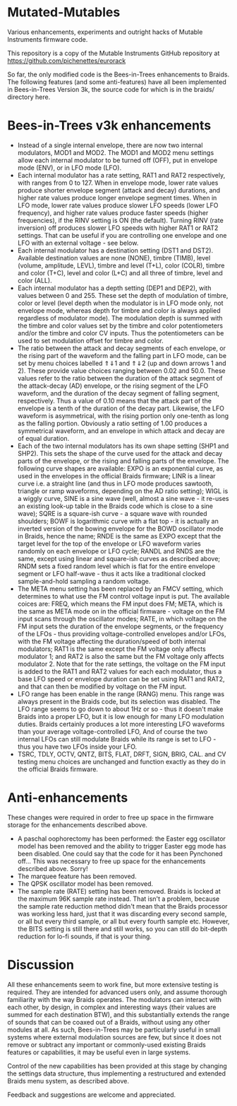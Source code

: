 Mutated-Mutables
================

Various enhancements, experiments and outright hacks of Mutable Instruments firmware code.

This repository is a copy of the Mutable Instruments GitHub repository at https://github.com/pichenettes/eurorack

So far, the only modified code is the Bees-in-Trees enhancements to Braids. The following features (and some anti-features) have all been implemented in Bees-in-Trees Version 3k, the source code for which is in the braids/ directory here. 

Bees-in-Trees v3k enhancements
=============================

* Instead of a single internal envelope, there are now two internal modulators, MOD1 and MOD2. The MOD1 and MOD2 menu settings allow each internal modulator to be turned off (OFF), put in envelope mode (ENV), or in LFO mode (LFO).
* Each internal modulator has a rate setting, RAT1 and RAT2 respectively, with ranges from 0 to 127. When in envelope mode, lower rate values produce shorter envelope segment (attack and decay) durations, and higher rate values produce longer envelope segment times. When in LFO mode, lower rate values produce slower LFO speeds (lower LFO frequency), and higher rate values produce faster speeds (higher frequencies), if the RINV setting is ON (the default). Turning RINV (rate inversion) off produces slower LFO speeds with higher RAT1 or RAT2 settings. That can be useful if you are controlling one envelope and one LFO with an external voltage - see below.
* Each internal modulator has a destination setting (DST1 and DST2). Available destination values are none (NONE), timbre (TIMB), level (volume, amplitude, LEVL), timbre and level (T+L), color (COLR), timbre and color (T+C), level and color (L+C) and all three of timbre, level and color (ALL).
* Each internal modulator has a depth setting (DEP1 and DEP2), with values between 0 and 255. These set the depth of modulation of timbre, color or level (level depth when the modulator is in LFO mode only, not envelope mode, whereas depth for timbre and color is always applied regardless of modulator mode). The modulation depth is summed with the timbre and color values set by the timbre and color potentiometers and/or the timbre and color CV inputs. Thus the potentiometers can be used to set modulation offset for timbre and color. 
* The ratio between the attack and decay segments of each envelope, or the rising part of the waveform and the falling part in LFO mode, can be set by menu choices labelled ⇑⇓1 and ⇑⇓2 (up and down arrows 1 and 2). These provide value choices ranging between 0.02 and 50.0. These values refer to the ratio between the duration of the attack segment of the attack-decay (AD) envelope, or the rising segment of the LFO waveform, and the duration of the decay segment of falling segment, respectively. Thus a value of 0.10 means that the attack part of the envelope is a tenth of the duration of the decay part. Likewise, the LFO waveform is asymmetrical, with the rising portion only one-tenth as long as the falling portion. Obviously a ratio setting of 1.00 produces a symmetrical waveform, and an envelope in which attack and decay are of equal duration. 
* Each of the two internal modulators has its own shape setting (SHP1 and SHP2). This sets the shape of the curve used for the attack and decay parts of the envelope, or the rising and falling parts of the envelope. The following curve shapes are available: EXPO is an exponential curve, as used in the envelopes in the official Braids firmware; LINR is a linear curve i.e. a straight line (and thus in LFO mode produces sawtooth, triangle or ramp waveforms, depending on the AD ratio setting); WIGL is a wiggly curve, SINE is a sine wave (well, almost a sine wave - it re-uses an existing look-up table in the Braids code which is close to a sine wave); SQRE is a square-ish curve - a square wave with rounded shoulders; BOWF is logarithmic curve with a flat top - it is actually an inverted version of the bowing envelope for the BOWD oscillator mode in Braids, hence the name; RNDE is the same as EXPO except that the target level for the top of the envelope or LFO waveform varies randomly on each envelope or LFO cycle; RANDL and RNDS are the same, except using linear and square-ish curves as described above; RNDM sets a fixed random level which is flat for the entire envelope segment or LFO half-wave - thus it acts like a traditional clocked sample-and-hold sampling a random voltage.
* The META menu setting has been replaced by an FMCV setting, which determines to what use the FM control voltage input is put. The available coices are: FREQ, which means the FM input does FM; META, which is the same as META mode on in the official firmware - voltage on the FM input scans through the oscillator modes; RATE, in which voltage on the FM input sets the duration of the envelope segments, or the frequency of the LFOs - thus providing voltage-controlled envelopes and/or LFOs, with the FM voltage affecting the duration/speed of both internal modulators; RAT1 is the same except the FM voltage only affects modulator 1; and RAT2 is also the same but the FM voltage only affects modulator 2. Note that for the rate settings, the voltage on the FM input is added to the RAT1 and RAT2 values for each each modulator, thus a base LFO speed or envelope duration can be set using RAT1 and RAT2, and that can then be modified by voltage on the FM input.
* LFO range has been enable in the range (RANG) menu. This range was always present in the Braids code, but its selection was disabled. The LFO range seems to go down to about 1Hz or so - thus it doesn't make Braids into a proper LFO, but it is low enough for many LFO modulation duties. Braids certainly produces a lot more interesting LFO waveforms than your average voltage-controlled LFO, And of course the two internal LFOs can still modulate Braids while its range is set to LFO - thus you have two LFOs inside your LFO. 
* TSRC, TDLY, OCTV, QNTZ, BITS, FLAT, DRFT, SIGN, BRIG, CAL. and CV testing menu choices are unchanged and function exactly as they do in the official Braids firmware.

Anti-enhancements
=================
These changes were required in order to free up space in the firmware storage for the enhancements described above.

* A paschal oophorectomy has been performed: the Easter egg oscillator model has been removed and the ability to trigger Easter egg mode has been disabled. One could say that the code for it has been Pynchoned off… This was necessary to free up space for the enhancements described above. Sorry!
* The marquee feature has been removed.
* The QPSK oscillator model has been removed.
* The sample rate (RATE) setting has been removed. Braids is locked at the maximum 96K sample rate instead. That isn't a problem, because the sample rate reduction method didn't mean that the Braids processor was working less hard, just that it was discarding every second sample, or all but every third sample, or all but every fourth sample etc. However, the BITS setting is still there and still works, so you can still do bit-depth reduction for lo-fi sounds, if that is your thing.

Discussion
==========
All these enhancements seem to work fine, but more extensive testing is required. They are intended for advanced users only, and assume thorough familiarity with the way Braids operates. The modulators can interact with each other, by design, in complex and interesting ways (their values are summed for each destination BTW), and this  substantially extends the range of sounds that can be coaxed out of a Braids, without using any other modules at all. As such, Bees-in-Trees may be particularly useful in small systems where external modulation sources are few, but since it does not remove or subtract any important or commonly-used existing Braids features or capabilities, it may be useful even in large systems.

Control of the new capabilities has been provided at this stage by changing the settings data structure, thus implementing a restructured and extended Braids menu system, as described above.

Feedback and suggestions are welcome and appreciated. 